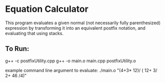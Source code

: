 # Equation Calculator

This program evaluates a given normal (not necessarily fully parenthesized) expression by transforming it into an equivalent postfix notation, and evaluating that using stacks.

## To Run: 

g++ -c postfixUtility.cpp
g++ -o main.o main.cpp postfixUtility.o

example command line argument to evaluate: 
./main.o "(4+3* 12)/ ( 12+ 3/ 2+ 46 /4)"
